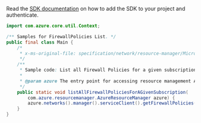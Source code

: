Read the [SDK documentation](https://github.com/Azure/azure-sdk-for-java/blob/azure-resourcemanager_2.10.0/sdk/resourcemanager/azure-resourcemanager/README.md) on how to add the SDK to your project and authenticate.

```java
import com.azure.core.util.Context;

/** Samples for FirewallPolicies List. */
public final class Main {
    /*
     * x-ms-original-file: specification/network/resource-manager/Microsoft.Network/stable/2021-05-01/examples/FirewallPolicyListBySubscription.json
     */
    /**
     * Sample code: List all Firewall Policies for a given subscription.
     *
     * @param azure The entry point for accessing resource management APIs in Azure.
     */
    public static void listAllFirewallPoliciesForAGivenSubscription(
        com.azure.resourcemanager.AzureResourceManager azure) {
        azure.networks().manager().serviceClient().getFirewallPolicies().list(Context.NONE);
    }
}
```
